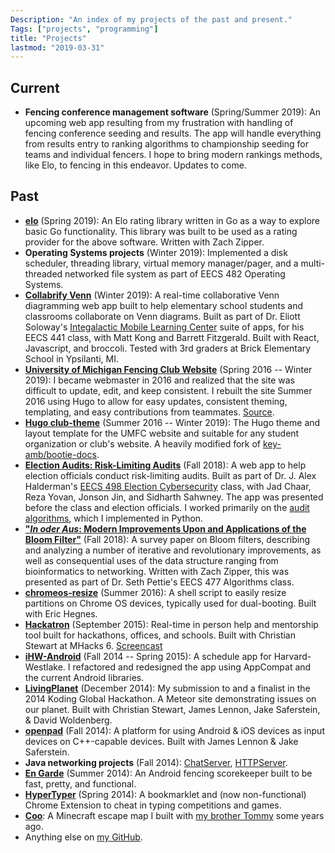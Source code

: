 ```yaml
---
Description: "An index of my projects of the past and present."
Tags: ["projects", "programming"]
title: "Projects"
lastmod: "2019-03-31"
---
```


## Current
  - **Fencing conference management software** (Spring/Summer 2019): An upcoming web app resulting from my frustration with handling of fencing conference seeding and results. The app will handle everything from results entry to ranking algorithms to championship seeding for teams and individual fencers. I hope to bring modern rankings methods, like Elo, to fencing in this endeavor. Updates to come.

## Past
  - [**elo**](https://github.com/ethanmad/elo) (Spring 2019): An Elo rating library written in Go as a way to explore basic Go functionality. This library was built to be used as a rating provider for the above software.  Written with Zach Zipper.
  - **Operating Systems projects** (Winter 2019): Implemented a disk scheduler, threading library, virtual memory manager/pager, and a multi-threaded networked file system as part of EECS 482 Operating Systems.
  - [**Collabrify Venn**](https://venndiagram.imlc.io/) (Winter 2019): A real-time collaborative Venn diagramming web app built to help elementary school students and classrooms collaborate on Venn diagrams. Built as part of Dr. Eliott Soloway's [Integalactic Mobile Learning Center](http://www.imlc.io/) suite of apps, for his EECS 441 class, with Matt Kong and Barrett Fitzgerald. Built with React, Javascript, and broccoli. Tested with 3rd graders at Brick Elementary School in Ypsilanti, MI.
  - [**University of Michigan Fencing Club Website**](http://umich.edu/~fencing) (Spring 2016 -- Winter 2019): I became webmaster in 2016 and realized that the site was difficult to update, edit, and keep consistent. I rebuilt the site Summer 2016 using Hugo to allow for easy updates, consistent theming, templating, and easy contributions from teammates. [Source](https://github.com/UM-Fencing/UMFC-Website).
  - [**Hugo club-theme**](https://github.com/UM-Fencing/club-theme) (Summer 2016 -- Winter 2019): The Hugo theme and layout template for the UMFC website and suitable for any student organization or club's website. A heavily modified fork of [key-amb/bootie-docs](https://github.com/key-amb/hugo-theme-bootie-docs).
  - [**Election Audits: Risk-Limiting Audits**](/post/election-audits/) (Fall 2018): A web app to help election officials conduct risk-limiting audits. Built as part of Dr. J. Alex Halderman's [EECS 498 Election Cybersecurity](https://www.eecs.umich.edu/courses/eecs498.009/) class, with Jad Chaar, Reza Yovan, Jonson Jin, and Sidharth Sahwney.  The app was presented before the class and election officials. I worked primarily on the [audit algorithms](https://github.com/ethanmad/RLA/tree/master/backend/audits), which I implemented in Python.
  - [**"_In oder Aus_: Modern Improvements Upon and Applications of the Bloom Filter"**](https://arxiv.org/abs/1902.07353) (Fall 2018): A survey paper on Bloom filters, describing and analyzing a number of iterative and revolutionary improvements, as well as consequential uses of the data structure ranging from bioinformatics to networking. Written with Zach Zipper, this was presented as part of Dr. Seth Pettie's EECS 477 Algorithms class.
  - [**chromeos-resize**](https://github.com/ethanmad/chromeos-resize) (Summer 2016): A shell script to easily resize partitions on Chrome OS devices, typically used for dual-booting. Built with Eric Hegnes.
  - [**Hackatron**](https://github.com/TheWashingtonRedskins/Hackatron) (September 2015): Real-time in person help and mentorship tool built for hackathons, offices, and schools. Built with Christian Stewart at MHacks 6. [Screencast](https://www.youtube.com/watch?v=ZvAWzwYOl4o)
  - [**iHW-Android**](https://github.com/hwcomputerscience/ihw-android) (Fall 2014 -- Spring 2015): A schedule app for Harvard-Westlake. I refactored and redesigned the app using AppCompat and the current Android libraries.
  - [**LivingPlanet**](https://github.com/TheWashingtonRedskins/LivingPlanet) (December 2014): My submission to and a finalist in the 2014 Koding Global Hackathon. A Meteor site demonstrating issues on our planet. Built with Christian Stewart, James Lennon, Jake Saferstein, & David Woldenberg.
  - [**openpad**](https://openpad.github.io) (Fall 2014): A platform for using Android & iOS devices as input devices on C++-capable devices. Built with James Lennon & Jake Saferstein.
  - **Java networking projects** (Fall 2014): [ChatServer](http://github.com/ethanmad/ChatServer), [HTTPServer](https://github.com/ethanmad/HTTPServer).
  - [**En Garde**](http://ethanmad.com/En-Garde) (Summer 2014): An Android fencing scorekeeper built to be fast, pretty, and functional.
  - [**HyperTyper**](http://ethanmad.com/post/HyperTyper) (Spring 2014): A bookmarklet and (now non-functional) Chrome Extension to cheat in typing competitions and games.
  - [**Coo**](http://ethanmad.github.io/coo-mc): A Minecraft escape map I built with [my brother Tommy](http://tom.ethanmad.com) some years ago.
  - Anything else on [my GitHub](https://github.com/ethanmad).
